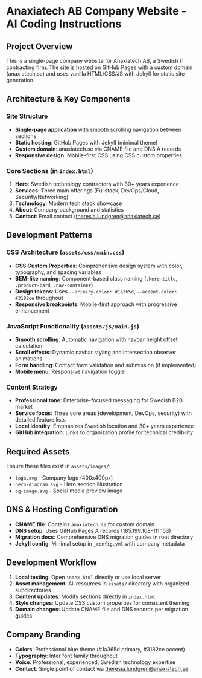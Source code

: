 # Anaxiatech AB Company Website - AI Coding Instructions

## Project Overview
This is a single-page company website for Anaxiatech AB, a Swedish IT contracting firm. The site is hosted on GitHub Pages with a custom domain (anaxiatech.se) and uses vanilla HTML/CSS/JS with Jekyll for static site generation.

## Architecture & Key Components

### Site Structure
- **Single-page application** with smooth scrolling navigation between sections
- **Static hosting**: GitHub Pages with Jekyll (minimal theme)
- **Custom domain**: anaxiatech.se via CNAME file and DNS A records
- **Responsive design**: Mobile-first CSS using CSS custom properties

### Core Sections (in `index.html`)
1. **Hero**: Swedish technology contractors with 30+ years experience
2. **Services**: Three main offerings (Fullstack, DevOps/Cloud, Security/Networking)
3. **Technology**: Modern tech stack showcase
4. **About**: Company background and statistics
5. **Contact**: Email contact (theresia.lundgren@anaxiatech.se)

## Development Patterns

### CSS Architecture (`assets/css/main.css`)
- **CSS Custom Properties**: Comprehensive design system with color, typography, and spacing variables
- **BEM-like naming**: Component-based class naming (`.hero-title`, `.product-card`, `.nav-container`)
- **Design tokens**: Uses `--primary-color: #1a365d`, `--accent-color: #3182ce` throughout
- **Responsive breakpoints**: Mobile-first approach with progressive enhancement

### JavaScript Functionality (`assets/js/main.js`)
- **Smooth scrolling**: Automatic navigation with navbar height offset calculation
- **Scroll effects**: Dynamic navbar styling and intersection observer animations
- **Form handling**: Contact form validation and submission (if implemented)
- **Mobile menu**: Responsive navigation toggle

### Content Strategy
- **Professional tone**: Enterprise-focused messaging for Swedish B2B market
- **Service focus**: Three core areas (development, DevOps, security) with detailed feature lists
- **Local identity**: Emphasizes Swedish location and 30+ years experience
- **GitHub integration**: Links to organization profile for technical credibility

## Required Assets
Ensure these files exist in `assets/images/`:
- `logo.svg` - Company logo (400x400px)
- `hero-diagram.svg` - Hero section illustration
- `og-image.svg` - Social media preview image

## DNS & Hosting Configuration
- **CNAME file**: Contains `anaxiatech.se` for custom domain
- **DNS setup**: Uses GitHub Pages A records (185.199.108-111.153)
- **Migration docs**: Comprehensive DNS migration guides in root directory
- **Jekyll config**: Minimal setup in `_config.yml` with company metadata

## Development Workflow
1. **Local testing**: Open `index.html` directly or use local server
2. **Asset management**: All resources in `assets/` directory with organized subdirectories
3. **Content updates**: Modify sections directly in `index.html`
4. **Style changes**: Update CSS custom properties for consistent theming
5. **Domain changes**: Update CNAME file and DNS records per migration guides

## Company Branding
- **Colors**: Professional blue theme (#1a365d primary, #3182ce accent)
- **Typography**: Inter font family throughout
- **Voice**: Professional, experienced, Swedish technology expertise
- **Contact**: Single point of contact via theresia.lundgren@anaxiatech.se